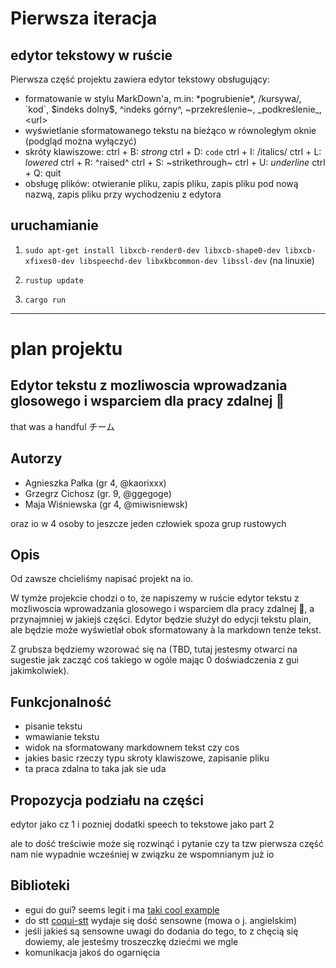
# Pierwsza iteracja

## edytor tekstowy w ruście

Pierwsza część projektu zawiera edytor tekstowy obsługujący:
- formatowanie w stylu MarkDown'a, m.in: \*pogrubienie\*, \/kursywa/\, \`kod\`, \$indeks dolny\$, \^indeks górny\^, \~przekreślenie\~, \_podkreślenie\_, \<url\>
- wyświetlanie sformatowanego tekstu na bieżąco w równoległym oknie (podgląd można wyłączyć)
- skróty klawiszowe: ctrl + B: *strong*  ctrl + D: `code`  ctrl + I: /italics/  ctrl + L: $lowered$  ctrl + R: ^raised^  ctrl + S: ~strikethrough~  ctrl + U: _underline_  ctrl + Q: quit
- obsługę plików: otwieranie pliku, zapis pliku, zapis pliku pod nową nazwą, zapis pliku przy wychodzeniu z edytora

## uruchamianie

1. `sudo apt-get install libxcb-render0-dev libxcb-shape0-dev libxcb-xfixes0-dev libspeechd-dev libxkbcommon-dev libssl-dev` (na linuxie)

2. `rustup update`

3. `cargo run`

---

# plan projektu

## Edytor tekstu z mozliwoscia wprowadzania glosowego i wsparciem dla pracy zdalnej 🤠
that was a handful
チーム

## Autorzy
- Agnieszka Pałka (gr 4, @kaorixxx)
- Grzegrz Cichosz (gr. 9, @ggegoge)
- Maja Wiśniewska (gr 4, @miwisniewsk)

oraz io w 4 osoby to jeszcze jeden człowiek spoza grup rustowych

## Opis
Od zawsze chcieliśmy napisać projekt na io.

W tymże projekcie chodzi o to, że napiszemy w ruście edytor tekstu z mozliwoscia wprowadzania glosowego i wsparciem dla pracy zdalnej 🤠, a przynajmniej w jakiejś części. Edytor będzie służył do edycji tekstu plain, ale będzie może wyświetlał obok sformatowany à la markdown tenże tekst.

Z grubsza będziemy wzorować się na (TBD, tutaj jestesmy otwarci na sugestie jak zacząć coś takiego w ogóle mając 0 doświadczenia z gui jakimkolwiek).

## Funkcjonalność
- pisanie tekstu
- wmawianie tekstu
- widok na sformatowany markdownem tekst czy cos
- jakies basic rzeczy typu skroty klawiszowe, zapisanie pliku
- ta praca zdalna to taka jak sie uda

## Propozycja podziału na części
edytor jako cz 1 i pozniej dodatki speech to tekstowe jako part 2

ale to dość treściwie może się rozwinąć i pytanie czy ta tzw pierwsza część nam nie wypadnie wcześniej w związku ze wspomnianym już io

## Biblioteki
- egui do gui? seems legit i ma [taki cool example](https://www.egui.rs/#easymark)
- do stt [coqui-stt](https://github.com/tazz4843/coqui-stt) wydaje się dość sensowne (mowa o j. angielskim)
- jeśli jakieś są sensowne uwagi do dodania do tego, to z chęcią się dowiemy, ale jesteśmy troszeczkę dziećmi we mgle
- komunikacja jakoś do ogarnięcia
